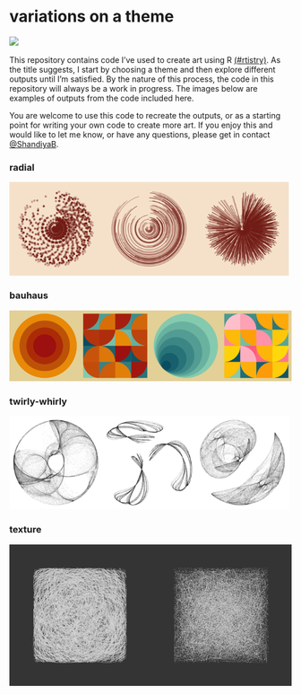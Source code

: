 variations on a theme
================

<!-- badges: start -->

![](https://img.shields.io/badge/variations-theme-EE9B00.svg)
<!-- badges: end -->

This repository contains code I’ve used to create art using R
[(#rtistry)](https://twitter.com/search?q=%23rtistry&src=typed_query).
As the title suggests, I start by choosing a theme and then explore
different outputs until I’m satisfied. By the nature of this process,
the code in this repository will always be a work in progress. The
images below are examples of outputs from the code included here.

You are welcome to use this code to recreate the outputs, or as a
starting point for writing your own code to create more art. If you
enjoy this and would like to let me know, or have any questions, please
get in contact [@ShandiyaB](https://twitter.com/ShandiyaB).

### radial

<img src="images/radial_jitter.png" width="33%" /><img src="images/radial_line.png" width="33%" /><img src="images/radial_step.png" width="33%" />

### bauhaus

<img src="images/bauhaus_concentric.png" width="25%" /><img src="images/bauhaus_random_arcs_02.png" width="25%" /><img src="images/bauhaus_expanding.png" width="25%" /><img src="images/bauhaus_random_arcs_01.png" width="25%" />

### twirly-whirly

<img src="images/tw1.png" width="33%" /><img src="images/tw2.png" width="33%" /><img src="images/tw3.png" width="33%" />

### texture

<img src="images/texture01.png" width="50%" /><img src="images/texture02.png" width="50%" />
